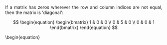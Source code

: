 <div style="text-align: justify">
<p>If a matrix has zeros wherever the row and column indices are not equal,
then the matrix is 'diagonal':</p>

$$
\begin{equation}
  \begin{bmatrix}
  1 & 0 & 0 \\
  0 & 5 & 0 \\
  0 & 0 & 1
  \end{bmatrix}
\end{equation}
$$

</div>
\begin{equation}
